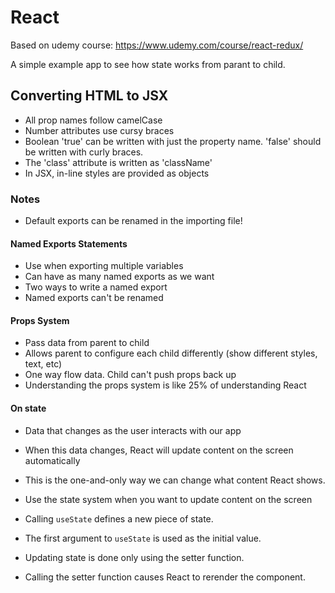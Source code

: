 # React

Based on udemy course: https://www.udemy.com/course/react-redux/

A simple example app to see how state works from parant to child.

## Converting HTML to JSX

- All prop names follow camelCase
- Number attributes use cursy braces
- Boolean 'true' can be written with just the property name. 'false' should be written with curly braces.
- The 'class' attribute is written as 'className'
- In JSX, in-line styles are provided as objects

### Notes

- Default exports can be renamed in the importing file!

#### Named Exports Statements

- Use when exporting multiple variables
- Can have as many named exports as we want
- Two ways to write a named export
- Named exports can't be renamed

#### Props System

- Pass data from parent to child
- Allows parent to configure each child differently (show different styles, text, etc)
- One way flow data. Child can't push props back up
- Understanding the props system is like 25% of understanding React

#### On state

- Data that changes as the user interacts with our app
- When this data changes, React will update content on the screen automatically
- This is the one-and-only way we can change what content React shows.

- Use the state system when you want to update content on the screen
- Calling `useState` defines a new piece of state.
- The first argument to `useState` is used as the initial value.
- Updating state is done only using the setter function.
- Calling the setter function causes React to rerender the component.
